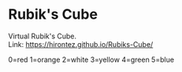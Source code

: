 # Rubik's Cube
Virtual Rubik's Cube. <br>
Link: https://hirontez.github.io/Rubiks-Cube/

0=red
1=orange
2=white
3=yellow
4=green
5=blue